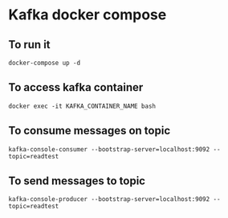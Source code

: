 # Kafka docker compose

## To run it

```shell
docker-compose up -d
```

## To access kafka container

```shell
docker exec -it KAFKA_CONTAINER_NAME bash
```

## To consume messages on topic

```shell
kafka-console-consumer --bootstrap-server=localhost:9092 --topic=readtest
```

## To send messages to topic

```shell
kafka-console-producer --bootstrap-server=localhost:9092 --topic=readtest
```
